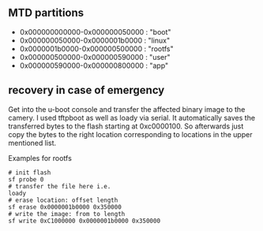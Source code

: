 ## MTD partitions

* 0x000000000000-0x000000050000 : "boot"
* 0x000000050000-0x0000001b0000 : "linux"
* 0x0000001b0000-0x000000500000 : "rootfs"
* 0x000000500000-0x000000590000 : "user"
* 0x000000590000-0x000000800000 : "app"

## recovery in case of emergency

Get into the u-boot console and transfer the affected binary image to the camery. I used tftpboot as well as loady via serial. It automatically saves the transferred bytes to the flash starting at 0xc0000100. So afterwards just copy the bytes to the right location corresponding to locations in the upper mentioned list.

Examples for rootfs

```
# init flash
sf probe 0
# transfer the file here i.e. 
loady
# erase location: offset length
sf erase 0x0000001b0000 0x350000
# write the image: from to length
sf write 0xC1000000 0x0000001b0000 0x350000
``` 
